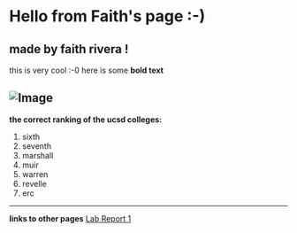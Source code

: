 # Hello from Faith's page :-)
made by faith rivera !
---

this is very cool :-0 here is some **bold text**

![Image](https://images.unsplash.com/photo-1521170813716-0b3f42fcfb65?ixlib=rb-1.2.1&ixid=MnwxMjA3fDB8MHxwaG90by1wYWdlfHx8fGVufDB8fHx8&auto=format&fit=crop&w=1740&q=80)
---
**the correct ranking of the ucsd colleges:**
1. sixth
2. seventh
3. marshall
4. muir
5. warren
6. revelle
7. erc

---
**links to other pages**
[Lab Report 1](lab-report-1-week-2.html)
